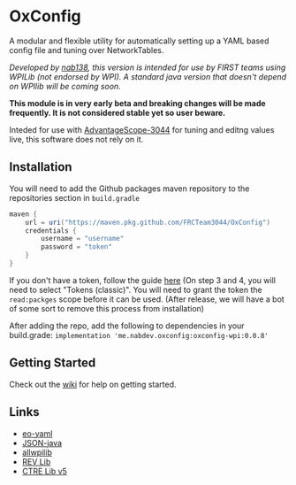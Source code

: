 # OxConfig
A modular and flexible utility for automatically setting up a YAML based config file and tuning over NetworkTables.

_Developed by [nab138](https://github.com/nab138), this version is intended for use by FIRST teams using WPILib (not endorsed by WPI). A standard java version that doesn't depend on WPIlib will be coming soon._

**This module is in very early beta and breaking changes will be made frequently. It is not considered stable yet so user beware.**

Inteded for use with [AdvantageScope-3044](https://github.com/FRCTeam3044/AdvantageScope-3044/) for tuning and editng values live, this software does not rely on it.

## Installation
You will need to add the Github packages maven repository to the repositories section in `build.gradle`
```gradle
maven {
    url = uri("https://maven.pkg.github.com/FRCTeam3044/OxConfig")
    credentials {
        username = "username"
        password = "token"
    }
}
```
If you don't have a token, follow the guide [here](https://docs.github.com/en/enterprise-server@3.4/authentication/keeping-your-account-and-data-secure/creating-a-personal-access-token) (On step 3 and 4, you will need to select "Tokens (classic)". You will need to grant the token the `read:packges` scope before it can be used. (After release, we will have a bot of some sort to remove this process from installation)

After adding the repo, add the following to dependencies in your build.grade:
`implementation 'me.nabdev.oxconfig:oxconfig-wpi:0.0.8'`

## Getting Started
Check out the [wiki](https://github.com/FRCTeam3044/OxConfig/wiki) for help on getting started.

## Links
- [eo-yaml](https://github.com/decorators-squad/eo-yaml)
- [JSON-java](https://github.com/stleary/JSON-java)
- [allwpilib](https://github.com/wpilibsuite/allwpilib)
- [REV Lib](https://docs.revrobotics.com/sparkmax/software-resources/spark-max-api-information)
- [CTRE Lib v5](https://v5.docs.ctr-electronics.com/en/stable/)
